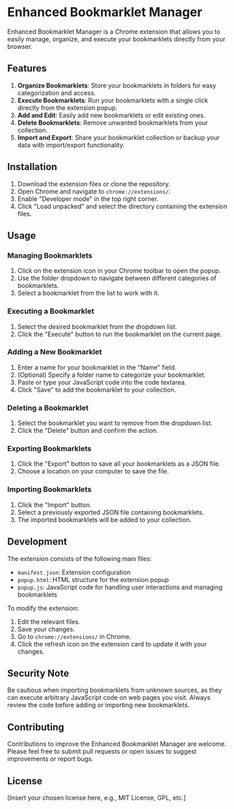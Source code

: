 # Enhanced Bookmarklet Manager

Enhanced Bookmarklet Manager is a Chrome extension that allows you to easily manage, organize, and execute your bookmarklets directly from your browser.

## Features

1. **Organize Bookmarklets**: Store your bookmarklets in folders for easy categorization and access.
2. **Execute Bookmarklets**: Run your bookmarklets with a single click directly from the extension popup.
3. **Add and Edit**: Easily add new bookmarklets or edit existing ones.
4. **Delete Bookmarklets**: Remove unwanted bookmarklets from your collection.
5. **Import and Export**: Share your bookmarklet collection or backup your data with import/export functionality.

## Installation

1. Download the extension files or clone the repository.
2. Open Chrome and navigate to `chrome://extensions/`.
3. Enable "Developer mode" in the top right corner.
4. Click "Load unpacked" and select the directory containing the extension files.

## Usage

### Managing Bookmarklets

1. Click on the extension icon in your Chrome toolbar to open the popup.
2. Use the folder dropdown to navigate between different categories of bookmarklets.
3. Select a bookmarklet from the list to work with it.

### Executing a Bookmarklet

1. Select the desired bookmarklet from the dropdown list.
2. Click the "Execute" button to run the bookmarklet on the current page.

### Adding a New Bookmarklet

1. Enter a name for your bookmarklet in the "Name" field.
2. (Optional) Specify a folder name to categorize your bookmarklet.
3. Paste or type your JavaScript code into the code textarea.
4. Click "Save" to add the bookmarklet to your collection.

### Deleting a Bookmarklet

1. Select the bookmarklet you want to remove from the dropdown list.
2. Click the "Delete" button and confirm the action.

### Exporting Bookmarklets

1. Click the "Export" button to save all your bookmarklets as a JSON file.
2. Choose a location on your computer to save the file.

### Importing Bookmarklets

1. Click the "Import" button.
2. Select a previously exported JSON file containing bookmarklets.
3. The imported bookmarklets will be added to your collection.

## Development

The extension consists of the following main files:

- `manifest.json`: Extension configuration
- `popup.html`: HTML structure for the extension popup
- `popup.js`: JavaScript code for handling user interactions and managing bookmarklets

To modify the extension:

1. Edit the relevant files.
2. Save your changes.
3. Go to `chrome://extensions/` in Chrome.
4. Click the refresh icon on the extension card to update it with your changes.

## Security Note

Be cautious when importing bookmarklets from unknown sources, as they can execute arbitrary JavaScript code on web pages you visit. Always review the code before adding or importing new bookmarklets.

## Contributing

Contributions to improve the Enhanced Bookmarklet Manager are welcome. Please feel free to submit pull requests or open issues to suggest improvements or report bugs.

## License

[Insert your chosen license here, e.g., MIT License, GPL, etc.]